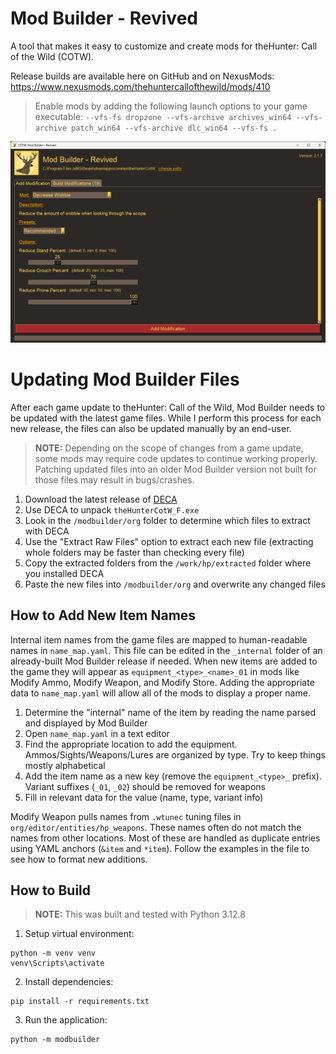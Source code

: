 # Mod Builder - Revived

A tool that makes it easy to customize and create mods for theHunter: Call of the Wild (COTW).

Release builds are available here on GitHub and on NexusMods: https://www.nexusmods.com/thehuntercallofthewild/mods/410

> Enable mods by adding the following launch options to your game executable: `--vfs-fs dropzone --vfs-archive archives_win64 --vfs-archive patch_win64 --vfs-archive dlc_win64 --vfs-fs .`

![Screenshot](screenshot.png)

# Updating Mod Builder Files

After each game update to theHunter: Call of the Wild, Mod Builder needs to be updated with the latest game files. While I perform this process for each new release, the files can also be updated manually by an end-user.

> **NOTE:** Depending on the scope of changes from a game update, some mods may require code updates to continue working properly. Patching updated files into an older Mod Builder version not built for those files may result in bugs/crashes.

1. Download the latest release of [DECA](https://github.com/kk49/deca/releases)
1. Use DECA to unpack `theHunterCotW_F.exe`
1. Look in the `/modbuilder/org` folder to determine which files to extract with DECA
1. Use the "Extract Raw Files" option to extract each new file (extracting whole folders may be faster than checking every file)
1. Copy the extracted folders from the `/work/hp/extracted` folder where you installed DECA
1. Paste the new files into `/modbuilder/org` and overwrite any changed files

## How to Add New Item Names

Internal item names from the game files are mapped to human-readable names in `name_map.yaml`. This file can be edited in the `_internal` folder of an already-built Mod Builder release if needed. When new items are added to the game they will appear as `equipment_<type>_<name>_01` in mods like Modify Ammo, Modify Weapon, and Modify Store. Adding the appropriate data to `name_map.yaml` will allow all of the mods to display a proper name.

1. Determine the "internal" name of the item by reading the name parsed and displayed by Mod Builder
1. Open `name_map.yaml` in a text editor
1. Find the appropriate location to add the equipment. Ammos/Sights/Weapons/Lures are organized by type. Try to keep things mostly alphabetical
1. Add the item name as a new key (remove the `equipment_<type>_` prefix). Variant suffixes (`_01`, `_02`) should be removed for weapons
1. Fill in relevant data for the value (name, type, variant info)

Modify Weapon pulls names from `.wtunec` tuning files in `org/editor/entities/hp_weapons`. These names often do not match the names from other locations. Most of these are handled as duplicate entries using YAML anchors (`&item` and `*item`). Follow the examples in the file to see how to format new additions.

## How to Build

> **NOTE:** This was built and tested with Python 3.12.8

1. Setup virtual environment:
```
python -m venv venv
venv\Scripts\activate
```
2. Install dependencies:
```shell
pip install -r requirements.txt
```
3. Run the application:
```shell
python -m modbuilder
```
